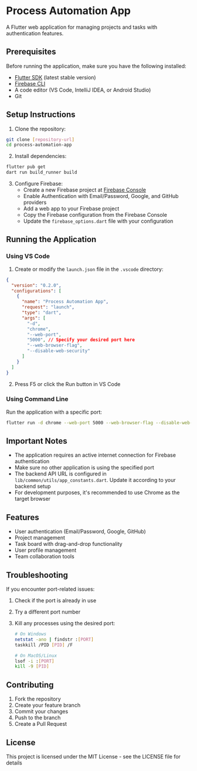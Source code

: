 # Process Automation App

A Flutter web application for managing projects and tasks with authentication features.

## Prerequisites

Before running the application, make sure you have the following installed:

- [Flutter SDK](https://docs.flutter.dev/get-started/install) (latest stable version)
- [Firebase CLI](https://firebase.google.com/docs/cli#install_the_firebase_cli)
- A code editor (VS Code, IntelliJ IDEA, or Android Studio)
- Git

## Setup Instructions

1. Clone the repository:

```bash
git clone [repository-url]
cd process-automation-app
```

2. Install dependencies:

```bash
flutter pub get
dart run build_runner build
```

3. Configure Firebase:
   - Create a new Firebase project at [Firebase Console](https://console.firebase.google.com/)
   - Enable Authentication with Email/Password, Google, and GitHub providers
   - Add a web app to your Firebase project
   - Copy the Firebase configuration from the Firebase Console
   - Update the `firebase_options.dart` file with your configuration

## Running the Application

### Using VS Code

1. Create or modify the `launch.json` file in the `.vscode` directory:

```json
{
  "version": "0.2.0",
  "configurations": [
    {
      "name": "Process Automation App",
      "request": "launch",
      "type": "dart",
      "args": [
        "-d",
        "chrome",
        "--web-port",
        "5000", // Specify your desired port here
        "--web-browser-flag",
        "--disable-web-security"
      ]
    }
  ]
}
```

2. Press F5 or click the Run button in VS Code

### Using Command Line

Run the application with a specific port:

```bash
flutter run -d chrome --web-port 5000 --web-browser-flag --disable-web-security  # Replace 5000 with your desired port
```

## Important Notes

- The application requires an active internet connection for Firebase authentication
- Make sure no other application is using the specified port
- The backend API URL is configured in `lib/common/utils/app_constants.dart`. Update it according to your backend setup
- For development purposes, it's recommended to use Chrome as the target browser

## Features

- User authentication (Email/Password, Google, GitHub)
- Project management
- Task board with drag-and-drop functionality
- User profile management
- Team collaboration tools

## Troubleshooting

If you encounter port-related issues:

1. Check if the port is already in use
2. Try a different port number
3. Kill any processes using the desired port:

   ```bash
   # On Windows
   netstat -ano | findstr :[PORT]
   taskkill /PID [PID] /F

   # On MacOS/Linux
   lsof -i :[PORT]
   kill -9 [PID]
   ```

## Contributing

1. Fork the repository
2. Create your feature branch
3. Commit your changes
4. Push to the branch
5. Create a Pull Request

## License

This project is licensed under the MIT License - see the LICENSE file for details
